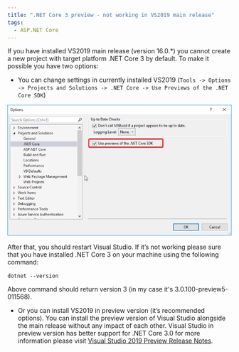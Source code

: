 ```yaml
---
title: ".NET Core 3 preview - not working in VS2019 main release"
tags:
  - ASP.NET Core
---
```


If you have installed VS2019 main release (version 16.0.\*) you cannot create a new project with target platform .NET Core 3 by default. To make it possible you have two options:

* You can change settings in currently installed VS2019 (`Tools -> Options -> Projects and Solutions -> .NET Core -> Use Previews of the .NET Core SDK`)

![VS2019 settings](/images/posts/R8X1Tp2ik9.png)

After that, you should restart Visual Studio. If it’s not working please sure that you have installed .NET Core 3 on your machine using the following command:

```
dotnet --version
```
Above command should return version 3 (in my case it's 3.0.100-preview5-011568).

* Or you can install VS2019 in preview version (it’s recommended options). You can install the preview version of Visual Studio alongside the main release without any impact of each other. Visual Studio in preview version has better support for .NET Core 3.0 for more information please visit [Visual Studio 2019 Preview Release Notes](https://docs.microsoft.com/en-us/visualstudio/releases/2019/release-notes-preview).
